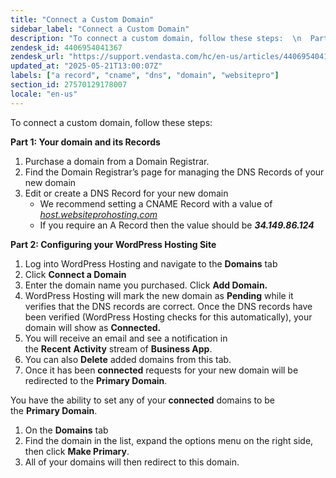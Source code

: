 ```yaml
---
title: "Connect a Custom Domain"
sidebar_label: "Connect a Custom Domain"
description: "To connect a custom domain, follow these steps:  \n  Part 1: Your domain and its Records  \n \n Purchase a domain from a Domain Registrar. \n Find the Domain"
zendesk_id: 4406954041367
zendesk_url: "https://support.vendasta.com/hc/en-us/articles/4406954041367-Connect-a-Custom-Domain"
updated_at: "2025-05-21T13:00:07Z"
labels: ["a record", "cname", "dns", "domain", "websitepro"]
section_id: 27570129178007
locale: "en-us"
---
```


To connect a custom domain, follow these steps: 

**Part 1: Your domain and its Records**

1.  Purchase a domain from a Domain Registrar.
2.  Find the Domain Registrar’s page for managing the DNS Records of your new domain
3.  Edit or create a DNS Record for your new domain
    *   We recommend setting a CNAME Record with a value of _[host.websiteprohosting.com](http://host.websiteprohosting.com/)_
    *   If you require an A Record then the value should be _**34.149.86.124**_

**Part 2: Configuring your WordPress Hosting Site**

1.  Log into WordPress Hosting and navigate to the **Domains** tab
2.  Click **Connect a Domain**
3.  Enter the domain name you purchased. Click **Add Domain.**
4.  WordPress Hosting will mark the new domain as **Pending** while it verifies that the DNS records are correct. Once the DNS records have been verified (WordPress Hosting checks for this automatically), your domain will show as **Connected.** 
5.  You will receive an email and see a notification in the **Recent** **Activity** stream of **Business App**.
6.  You can also **Delete** added domains from this tab.
7.  Once it has been **connected** requests for your new domain will be redirected to the **Primary Domain**.

You have the ability to set any of your **connected** domains to be the **Primary Domain**.

1.  On the **Domains** tab
2.  Find the domain in the list, expand the options menu on the right side, then click **Make Primary**.
3.  All of your domains will then redirect to this domain.
